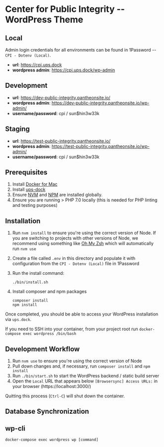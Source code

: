 # Center for Public Integrity -- WordPress Theme

## Local

Admin login credentials for all environments can be found in 1Password -- `CPI - Dotenv (Local)`.

-   **url**: https://cpi.ups.dock
-   **wordpress admin**: https://cpi.ups.dock/wp-admin

## Development

-   **url**: https://dev-public-integrity.pantheonsite.io/
-   **wordpress admin**: https://dev-public-integrity.pantheonsite.io/wp-admin/
-   **username/password**: cpi / sun$hin3w33k

## Staging

-   **url**: https://test-public-integrity.pantheonsite.io/
-   **wordpress admin**: https://test-public-integrity.pantheonsite.io/wp-admin/
-   **username/password**: cpi / sun$hin3w33k

## Prerequisites

1.  Install [Docker for Mac](https://www.docker.com/docker-mac)
1.  Install [ups-dock](https://github.com/upstatement/ups-dock)
1.  Ensure [NVM](https://github.com/creationix/nvm) and [NPM](https://yarnpkg.com/en/) are installed globally.
1.  Ensure you are running > PHP 7.0 locally (this is needed for PHP linting and testing purposes)

## Installation

1.  Run `nvm install` to ensure you're using the correct version of Node. If you are switching to projects with other versions of Node, we recommend using something like [Oh My Zsh](https://github.com/robbyrussell/oh-my-zsh) which will automatically run `nvm use`
1.  Create a file called `.env` in this directory and populate it with configuration from the `CPI - Dotenv (Local)` file in 1Password
1.  Run the install command:

    ```
    ./bin/install.sh
    ```

1.  Install composer and npm packages

    ```
    composer install
    npm install
    ```

Once completed, you should be able to access your WordPress installation via `ups.dock`.

If you need to SSH into your container, from your project root run `docker-compose exec wordpress /bin/bash`

## Development Workflow

1.  Run `nvm use` to ensure you're using the correct version of Node
1.  Pull down changes and, if necessary, run `composer install` and `npm install`
1.  Run `./bin/start.sh` to start the WordPress backend / static build server
1.  Open the `Local` URL that appears below `[Browsersync] Access URLs:` in your browser (https://localhost:3000/)

Quitting this process (`Ctrl-C`) will shut down the container.

## Database Synchronization

## wp-cli

`docker-compose exec wordpress wp [command]`
